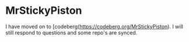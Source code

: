 # MrStickyPiston
I have moved on to [codeberg(https://codeberg.org/MrStickyPiston). I will still respond to questions and some repo's are synced.
